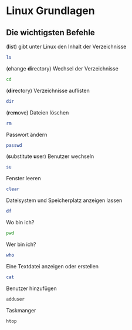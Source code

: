# Linux Grundlagen

## Die wichtigsten Befehle

(**l**ist) gibt unter Linux den Inhalt der Verzeichnisse
```bash
ls
```

(**c**hange **d**irectory) Wechsel der Verzeichnisse
```bash
cd
```

(**dir**ectory) Verzeichnisse auflisten
```bash
dir
```

(**r**e**m**ove) Dateien löschen
```bash
rm
```

Passwort ändern
```bash
passwd
```

(**s**ubstitute **u**ser) Benutzer wechseln
```bash
su
```

Fenster leeren
```bash
clear
```

Dateisystem und Speicherplatz anzeigen lassen
```bash
df
```

Wo bin ich?
```bash
pwd
```

Wer bin ich?
```bash
who
```

Eine Textdatei anzeigen oder erstellen
```bash
cat
```

Benutzer hinzufügen
```bash
adduser
```

Taskmanger 
```bash
htop
```
